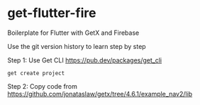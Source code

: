 # get-flutter-fire
Boilerplate for Flutter with GetX and Firebase

Use the git version history to learn step by step

Step 1: Use Get CLI https://pub.dev/packages/get_cli 

`
get create project
`

Step 2: Copy code from https://github.com/jonataslaw/getx/tree/4.6.1/example_nav2/lib

